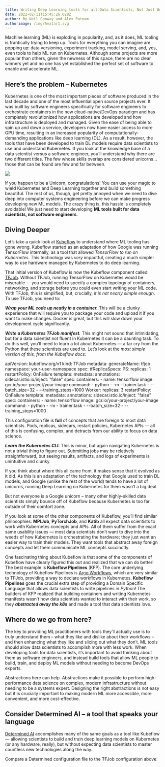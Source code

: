 ```yaml
---
title: Writing Deep Learning tools for all Data Scientists, Not Just Unicorns
date: 2022-02-11T15:45:26.028Z
author: By Neil Conway and Alex Putnam
authorimage: /img/Avatar1.svg
---
```

Machine learning (ML) is exploding in popularity, and, as it does, ML tooling is frantically trying to keep up. Tools for everything you can imagine are popping up: data versioning, experiment tracking, model serving, and, yes, even tools to help ML run on Kubernetes. Although some projects are more popular than others, given the newness of this space, there are no clear winners yet and no one has yet established the perfect set of software to enable and accelerate ML.

## Here’s the problem – Kubernetes

Kubernetes is one of the most important pieces of software produced in the last decade and one of the most influential open source projects ever. It was built by software engineers specifically for software engineers to orchestrate containers in the new cloud-native/DevOps paradigm and has completely revolutionized how applications are developed and how infrastructure is deployed and managed. Given the ease of being able to spin up and down a service, developers now have easier access to more GPU time, resulting in an increased popularity of computationally-demanding applications like deep learning (DL).
As a result, however, the tools that have been developed to train DL models require data scientists to use and understand Kubernetes. If you look at the knowledge base of a data scientist versus a software engineer, you’ll understand why there are two different titles. The few whose skills overlap are considered unicorns… those that can be found are few and far between.

![](/img/updated-unicorns-picture.png)

If you happen to be a Unicorn, congratulations! You can use your magic to wield Kubernetes and Deep Learning together and build something beautiful. The rest of us, though, get pretty annoyed when we need to dive deep into computer systems engineering before we can make progress developing new ML models. The crazy thing is, this hassle is completely avoidable! We just need to start developing **ML tools built for data scientists, not software engineers**.

## Diving Deeper

Let’s take a quick look at [Kubeflow](https://www.kubeflow.org/) to understand where ML tooling has gone wrong.  Kubeflow started as an adaptation of how Google was running TensorFlow internally, as a tool that allowed *TensorFlow to run on Kubernetes*. This technology was *very* impactful, creating a much simpler way to use hardware managed by Kubernetes to do deep learning.

That initial version of Kubeflow is now the Kubeflow component called [TFJob](https://www.kubeflow.org/docs/components/training/tftraining/). Without TFJob, running TensorFlow on Kubernetes would be miserable — you would need to specify a complex topology of containers, networking, and storage before you could even start writing your ML code. With TFJob, this is simplified, but, crucially, *it is not nearly simple enough*. To use TFJob, you need to:

***Wrap your ML code up neatly in a container.*** This will be a clunky experience that will require you to package your code and upload it if you want to make changes. Docker is great, but this will slow down your development cycle significantly.

***Write a Kubernetes TFJob manifest.*** This might not sound that intimidating, but for a data scientist not fluent in Kubernetes it can be a daunting task. To do this well, you’ll need to learn a lot about Kubernetes — a far cry from the Python that these scientists are used to. Let’s look at the *most simple version of this, from the Kubeflow docs*:

apiVersion: kubeflow.org/v1
kind: TFJob
metadata:
  generateName: tfjob
  namespace: your-user-namespace
spec:
  tfReplicaSpecs:
    PS:
      replicas: 1
      restartPolicy: OnFailure
      template:
        metadata:
          annotations:
            sidecar.istio.io/inject: "false"
        spec:
          containers:
          - name: tensorflow
            image: gcr.io/your-project/your-image
            command:
              - python
              - -m
              - trainer.task
              - --batch_size=32
              - --training_steps=1000
    Worker:
      replicas: 3
      restartPolicy: OnFailure
      template:
        metadata:
          annotations:
            sidecar.istio.io/inject: "false"
        spec:
          containers:
          - name: tensorflow
            image: gcr.io/your-project/your-image
            command:
              - python
              - -m
              - trainer.task
              - --batch_size=32
              - --training_steps=1000

This configuration file is **full** of concepts that are foreign to most data scientists. Pods, replicas, sidecars, restart policies, Kubernetes APIs — all of this is confusing, complex, and detracts from our ability to focus on data science.

***Learn the Kubernetes CLI.*** This is minor, but again navigating Kubernetes is not a trivial thing to figure out. Submitting jobs may be relatively straightforward, but seeing results, artifacts, and logs of experiments is unintuitive and clunky.

If you think about where this all came from, it makes sense that it evolved as it did. As this is an adaptation of the technology that Google used to train DL models, and Google (unlike the rest of the world) tends to have a lot of unicorns, running Deep Learning on Kubernetes for them wasn’t a big deal. 

But not everyone is a Google unicorn – many other highly-skilled data scientists simply bounce off of Kubeflow because Kubernetes is too far outside of their comfort zone.

If you look at some of the other components of Kubeflow, you’ll find similar philosophies: **MPIJob**, **PyTorchJob**, and **Katib** all expect data scientists to work with Kubernetes concepts and APIs. All of them suffer from the exact same usability issues — most data scientists don’t want to dive into the weeds of how Kubernetes is orchestrating the hardware; they just want an easier way to train their models. They want tools that abstract away foreign concepts and let them communicate ML concepts succinctly.

One fascinating thing about Kubeflow is that some of the components of Kubeflow have clearly figured this out and realized that we can do better! The best example is **Kubeflow Pipelines** (KFP). The core underlying technology of Kubeflow Pipelines is [Argo Workflows](https://github.com/argoproj/argo), which are very similar to TFJob, providing a way to declare workflows in Kubernetes. **Kubeflow Pipelines** goes the crucial extra step of providing a Domain Specific Language that allows data scientists to write pipelines *in Python*! The builders of KFP realized that building containers and writing Kubernetes manifests wasn’t how data scientists wanted to interact with their work, so they ***abstracted away the k8s*** and made a tool that data scientists love.

## Where do we go from here? 

The key to providing ML practitioners with tools they’ll actually use is to truly understand them – what they like and dislike about their workflows – and then enhancing what they like and slicing out what they don’t. ML tools should allow data scientists to accomplish more with less work. When developing tools for data scientists, it’s important to avoid thinking about them as software engineers, and instead build tools that allow ML people to build, train, and deploy ML models without needing to become DevOps experts. 

Abstractions here can help. Abstractions make it possible to perform high-performance data science on complex, modern infrastructure without needing to be a systems expert. Designing the right abstractions is not easy but it is crucially important to making modern ML more accessible, more convenient, and more cost-effective.

## Consider Determined AI – a tool that speaks your language

[Determined AI](https://developer.hpe.com/platform/determined-ai/home/) accomplishes many of the same goals as a tool like Kubeflow — allowing scientists to build and train deep learning models on Kubernetes (or any hardware, really), but without expecting data scientists to master countless new technologies along the way.

Compare a Determined configuration file to the TFJob configuration above: